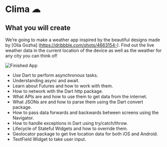 # Clima ☁

## What you will create

We’re going to make a weather app inspired by the beautiful designs made by [Olia Gozha]
(https://dribbble.com/shots/4663154-). 
Find out the live weather data in the current location of the device as well as the weather for any city you can think of!

![Finished App](https://github.com/londonappbrewery/Images/blob/master/clima-demo.gif)

- Use Dart to perform asynchronous tasks.
- Understanding async and await.
- Learn about Futures and how to work with them.
- How to network with the Dart http package.
- What APIs are and how to use them to get data from the internet.
- What JSONs are and how to parse them using the Dart convert package.
- How to pass data forwards and backwards between screens using the Navigator.
- How to handle exceptions in Dart using try/catch/throw.
- Lifecycle of Stateful Widgets and how to override them.
- Geolocator package to get live location data for both iOS and Android.
- TextField Widget to take user input.